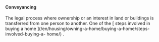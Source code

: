 ####  Conveyancing

The legal process where ownership or an interest in land or buildings is
transferred from one person to another. One of the [ steps involved in buying
a home ](/en/housing/owning-a-home/buying-a-home/steps-involved-buying-a-
home/) .
